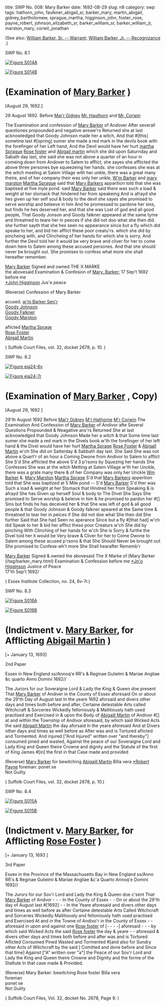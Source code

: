 title: SWP No. 008: Mary Barker
date: 1692-08-29
slug: n8
category: swp
tags: hathorn_john, faulkner_abigail_sr, barker_mary, martin_abigail, gidney_bartholomew, sprague_martha, higginson_john, foster_rose, payne_robert, johnson_elizabeth_sr, barker_william_sr, barker_william_jr, marston_mary, corwil_jonathan




(See also: [William Barker, Sr. -- Warrant;](/n9.html#n9.2) [William Barker, Jr. -- Recognizance](/n10.html) .)

<div markdown class="doc" id="n8.1">

<div class="doc_id">SWP No. 8.1</div>

<span markdown class="figure">[![Figure S014A](archives/Suffolk/small/S014A.jpg)](archives/Suffolk/large/S014A.jpg)</span>

<span markdown class="figure">[![Figure S014B](archives/Suffolk/small/S014B.jpg)](archives/Suffolk/large/S014B.jpg)</span>

# (Examination of [Mary Barker](/tag/barker_mary.html) )

[August 29, 1692.]

29 August 1692.  Before [Maj'r Gidney](/tag/gidney_bartholomew.html) [Mr. Hauthorn](/tag/hathorn_john.html) and [Mr. Corwin](/tag/corwil_jonathan.html)

The Examination and confession of [Mary Barker](/tag/barker_mary.html) of Andover
After severall questiones propounded and negative answe'rs Returned  she at last acknowledged that Goody Johnson made her a witch, And  that #[this] sometine last #[spring] sumer she made a red mark in the devils  book with the forefinger of her Left hand, And the Devil would have her hurt  [martha Sprague](/tag/sprague_martha.html) [Rose foster](/tag/foster_rose.html) and [Abigail martin](/tag/martin_abigail.html) which she did upon  Saturnday and Sabath day last, she said she was not above a quarter of  an hour in comeing down from Andover to Salem to afflict, she  sayes she afflicted the above three persones bye squeezeing her hands.  she confesses she was at the witch meeting at Salem Village with her  unkle, there was a great many theire, and of her company their was  only her unkle, [W'm Barker](/tag/barker_william_sr.html) and [mary marston](/tag/marston_mary.html) [Martha Sprague](/tag/sprague_martha.html) said  that [Mary Barkers](/tag/barker_mary.html) apparition told that she was baptised at five myle pond.
said [Mary Barker](/tag/barker_mary.html) said there was such a load & weight at her stomack that hindered her from speakeing And is afrayd she hes given up  her self soul & body to the devil she sayes she promised to serve  worship and beleeve in him And he promessed to pardone her sins,  but finds he hes deserved her, and that she was Lost of god and  all good people, That Goody Jonson and Goody falkner appeared  at the same tyme and threatned to teare her in peeces if she did  not doo what she then did. she further sayth that she hes seen no  appearance since but a fly which did speake to her, and bid her  afflict these poor creatu'rs. which she did by pincheing with, and  Clincheing of her hands for which she is sorry, And further the Devil   told her it would be very brave and cliver for her to come down  here to Salem among these accused persones. And that she should  never be brought out. She promises to confess what more she shall  hereafter remember.

[Mary Barker](/tag/barker_mary.html) Signed and owned         THE X  MARKE   
 the abovesaid Examination & Confesion                         of [Mary. Barker:](/tag/barker_mary.html)
17 Sep't 1692 before me  
[*John Higginson](/tag/higginson_john.html) Jus'e peace 
                                                                  
(Reverse) Confession of Mary Barker  

acused. 
[w'm Barker Sen'r](/tag/barker_william_sr.html)  
[Goody Johnson](/tag/johnson_elizabeth_sr.html)  
[Goody Falkner](/tag/faulkner_abigail_sr.html)  
[Goody Marston](/tag/marston_mary.html)   

aflicted 
[Martha Sprage](/tag/sprague_martha.html)  
[Rose Foster](/tag/foster_rose.html)  
[Abigall Martin](/tag/martin_abigail.html)  

( Suffolk Court Files, vol. 32, docket 2678, p. 10. )

</div>



<div markdown class="doc" id="n8.2">

<div class="doc_id">SWP No. 8.2</div>


<span markdown class="figure">[![Figure eia24-6v](archives/essex/eia/gifs/eia24-6v.gif)](archives/essex/eia/large/eia24-6v.jpg)</span>

<span markdown class="figure">[![Figure eia24-7r](archives/essex/eia/gifs/eia24-7r.gif)](archives/essex/eia/large/eia24-7r.jpg)</span>

# (Examination of [Mary Barker](/tag/barker_mary.html) , Copy)

[August 29, 1692 ]

 29'th August 1692  Before [Maj'r Gidney](/tag/gidney_bartholomew.html) [M'r Hathorne](/tag/hathorn_john.html) [M'r Corwin](/tag/corwil_jonathan.html)  The Examination And Confession of [Mary Barker](/tag/barker_mary.html) of Andivor   afte Several Questions Propounded & Neagative ans'rs  Returned She at last acknowledged that Goody Johnson Made her  a witch & that Some time last sumer she made a red mark in the  Divels book w'th the forefinger of her left hand & the Divel would  have her hurt [Martha Sprage](/tag/sprague_martha.html) [Rose Foster](/tag/foster_rose.html) & [Abigall Martin](/tag/martin_abigail.html) w'ch  She did on Satterday & Sabbath day last. She Said She was not above  a Quart'r of an hour a Coming Dwone from Andivor to Salem to  afflict She S'd She afflicted the above S'd 3 p'rsons by Squezing her  hands She Confesses She was at the witch Metting at Salem Village  w'th her Unckle, there was a grate many there & of her Company was  only her Unckle [Wm Barker](/tag/barker_william_sr.html) &. [Mary Marston](/tag/marston_mary.html) [Martha Sprage](/tag/sprague_martha.html) S'd  that [Mary Barkers](/tag/barker_mary.html) apperition told that She was baptized at 5 Mile  pond -- S'd [Mary Barker](/tag/barker_mary.html) S'd ther was Such a load & weight at her  Stomack that Hindred her from Speaking & is afrayd She has Given  up herself Soul & body to The Divel She Says She promised to Serve  worship & beleive in him & he promised to pardon her #[] Sins but finds  he has deceived her & that She was left of god & all good people  & that Goody Johnson & Goody falkner apeared at the Same time  & threatned to tear her in peices if She did not doe what She then did   She further Said that She had Seen no aperance Since but a fly #[that had]  w'ch did Speak to her & bid her afflict these poor Creaturs w'ch She did  by pinching With Clinching of her hands for w'ch She is Sorry  & furthe the Divel told her it would be Very brave & Cliver for her to  Come Dwone to Salem among these acused p'rsons & that She  Should Never be brought out She promised to Confese wh't more  She Shall hearafter Rememb'r

[Mary Barker](/tag/barker_mary.html) Signed & owned the abovesaid                 The X Marke  of [Mary Barker
(/tag/barker_mary.html) 
Examination & Confession before me [*Jn'o Higginson](/tag/higginson_john.html) Justice  of Peace  
17'th Sep't  1692/ 

( Essex Institute Collection, no. 24, 6v-7r.)

</div>



<div markdown class="doc" id="n8.3">

<div class="doc_id">SWP No. 8.3</div>


<span markdown class="figure">[![Figure S016A](archives/Suffolk/small/S016A.jpg)](archives/Suffolk/large/S016A.jpg)</span>

<span markdown class="figure">[![Figure S016B](archives/Suffolk/small/S016B.jpg)](archives/Suffolk/large/S016B.jpg)</span>

# (Indictment v. [Mary Barker](/tag/barker_mary.html), for Afflicting [Abigail Martin](/tag/barker_mary.html) )

[+ January 13, 1693]

2nd Paper 

Essex in New  England ss/Annoq'e RR's & Reginae Gulielmi & Mariae Angliae  &c quarto Anno Domini 1692//

The Juriors for our Soveraigne Lord & Lady the King & Queen  doe present That [Mary Barker](/tag/barker_mary.html) of Andiver in the County of Essex  aforesaid On or about the 29'th Day of August last In the yeare  1692 aforsaid and divers other days and times both before and after,  Certaine detestable Arts called Witchcraft & Sorceries Wickedly  felloniously & Mallitiously hath used practised and Exercised in & upon  the Body of [Abigaill Martin](/tag/martin_abigail.html) of Andivor #[] at and within the Township  of Andivor aforesaid, by which said Wicked Acts the said [Abigaill Martin](/tag/martin_abigail.html)  the day aforsaid in the yeare aforesaid And at Divers other days and  times as well before as After was and is Tortured aflicted and Tormented.  And injured ["And Injured" written over "and thereby"] consumed pined and  wasted, Against the peace of our Soveraigne Lord and Lady King and  Queen theire Crowne and dignity and the Statute of the first of  King James #[in] the first in that Case made and provided

(Reverse) [Mary Barker](/tag/barker_mary.html) for bewitching [Abigaill Martin](/tag/martin_abigail.html)
Billa vera  [*Robert Payne](/tag/payne_robert.html) foreman: 
ponet se  
Not Guilty

( Suffolk Court Files, vol. 32, docket 2678, p. 10.)


</div>



<div markdown class="doc" id="n8.4">

<div class="doc_id">SWP No. 8.4</div>


<span markdown class="figure">[![Figure S015A](archives/Suffolk/small/S015A.jpg)](archives/Suffolk/large/S015A.jpg)</span>

<span markdown class="figure">[![Figure S015B](archives/Suffolk/small/S015B.jpg)](archives/Suffolk/large/S015B.jpg)</span>

# (Indictment v. [Mary Barker](/tag/barker_mary.html), for Afflicting [Rose Foster](/tag/barker_mary.html) )

[+ January 13, 1693 ]

3rd Paper 

Essex in the Province  of the Massachusetts  Bay in New England  ss/Anno RR's & Reginae Gulielmi & Mariae Angliae &c'a Quarto Annoq'e  Domini 1692//

The Jurors for our Sov'r Lord and Lady the King & Queen doe c'sent That [Mary Barker](/tag/barker_mary.html) of Andvor - - - In the County of Essex - -  On or about the 29'th day of August last #[1692] - -  In the Yeare aforesaid and divers other days and times as well  before as after Certaine detestable Arts Called Witchcraft and Sorceries Wickedly Mallitiously and felloniously hath used practised and  Exercised At and in the Towne of Andivo'r in the County of Essex - -  aforesaid in upon and against one [Rose foster](/tag/foster_rose.html) of [- - - -] aforesaid - - - by which said Wicked Acts the said [Rose foster](/tag/foster_rose.html) the day  & yeare - - aforesaid & divers other days and times both before and  after was and is Tortured Aflicted Consumed Pined Wasted and Tormented #[and also for Sundry other Acts of Witchcraft by the said ]  Comitted and done before and Since that time] Against ["A" written  over "a"] the Peace of our Sov'r Lord and Lady the King and  Queen theire Crowne and Dignity and the forme of the Stattute In  that case made & Provided.

(Reverse) Mary Barker: bewitching Rose foster 
Billa vera  
foreman  
ponet se  
Not Guilty

( Suffolk Court Files, Vol. 32, docket No. 2678, Page 9. )


</div>

